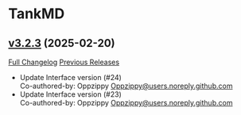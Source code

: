 # TankMD

## [v3.2.3](https://github.com/Oppzippy/TankMD/tree/v3.2.3) (2025-02-20)
[Full Changelog](https://github.com/Oppzippy/TankMD/compare/v3.2.2...v3.2.3) [Previous Releases](https://github.com/Oppzippy/TankMD/releases)

- Update Interface version (#24)  
    Co-authored-by: Oppzippy <Oppzippy@users.noreply.github.com>  
- Update Interface version (#23)  
    Co-authored-by: Oppzippy <Oppzippy@users.noreply.github.com>  